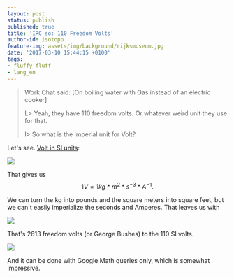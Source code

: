 ```yaml
---
layout: post
status: publish
published: true
title: 'IRC so: 110 Freedom Volts'
author-id: isotopp
feature-img: assets/img/background/rijksmuseum.jpg
date: '2017-03-10 15:44:15 +0100'
tags:
- fluffy fluff
- lang_en
---
```

> Work Chat said: [On boiling water with Gas instead of an electric cooker]
>
> L\> Yeah, they have 110 freedom volts. Or whatever weird unit they use for that.
>
> I\> So what is the imperial unit for Volt?

Let's see. 
[Volt in SI units](https://www.google.nl/webhp#q=volt+in+si+units):

[![](/uploads/2017/03/Screen-Shot-2017-03-10-at-15.38.39.png)](https://www.google.nl/webhp#q=volt+in+si+units)

That gives us 
$$
1V = 1 kg * m^2 * s^{-3} * A^{-1}.
$$

We can turn the kg into pounds and the square meters into square feet, but
we can't easily imperialize the seconds and Amperes. That leaves us with

[![](/uploads/2017/03/Screen-Shot-2017-03-10-at-15.41.49.png)](https://www.google.nl/search#q=1+pound+(sq+ft)+(s^-3)+(A^-1)+in+volt)

That's 2613 freedom volts (or George Bushes) to the 110 SI volts.

[![](/uploads/2017/03/Screen-Shot-2017-03-10-at-15.44.20.png)](https://www.google.nl/webhp#q=110+volt+/+0.0421)

And it can be done with Google Math queries only, which is somewhat
impressive.

